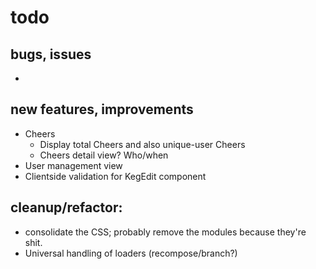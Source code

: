 # todo


## bugs, issues

-


## new features, improvements

- Cheers
  - Display total Cheers and also unique-user Cheers
  - Cheers detail view? Who/when
- User management view
- Clientside validation for KegEdit component

## cleanup/refactor:

- consolidate the CSS; probably remove the modules because they're shit.
- Universal handling of loaders (recompose/branch?)
